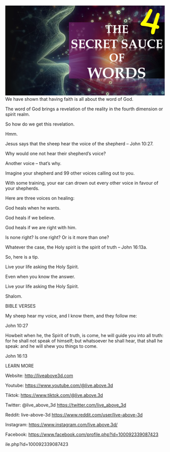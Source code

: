 ![Video cover image](./cover.jpeg)
We have shown that having faith is all about the word of God.

The word of God brings a revelation of the reality in the fourth dimension or spirit realm.

So how do we get this revelation.

Hmm.

Jesus says that the sheep hear the voice of the shepherd – John 10:27.

Why would one not hear their shepherd’s voice?

Another voice – that’s why.

Imagine your shepherd and 99 other voices calling out to you.

With some training, your ear can drown out every other voice in favour of your shepherds.

Here are three voices on healing:

God heals when he wants.

God heals if we believe.

God heals if we are right with him.

Is none right? Is one right? Or is it more than one?

Whatever the case, the Holy spirit is the spirit of truth – John 16:13a.

So, here is a tip.

Live your life asking the Holy Spirit.

Even when you know the answer.

Live your life asking the Holy Spirit.

Shalom.

BIBLE VERSES

My sheep hear my voice, and I know them, and they follow me:

John 10:27

Howbeit when he, the Spirit of truth, is come, he will guide you into all truth: for he shall not speak of himself; but whatsoever he shall hear, that shall he speak: and he will shew you things to come.

John 16:13

LEARN MORE

Website: http://liveabove3d.com

Youtube: https://www.youtube.com/@live.above.3d

Tiktok: https://www.tiktok.com/@live.above.3d

Twitter: @live_above_3d https://twitter.com/live_above_3d

Reddit: live-above-3d https://www.reddit.com/user/live-above-3d

Instagram: https://www.instagram.com/live.above.3d/

Facebook: https://www.facebook.com/profile.php?id=100092339087423

ile.php?id=100092339087423


